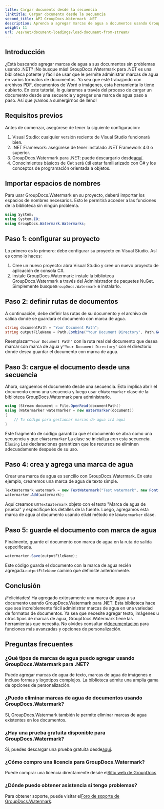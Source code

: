```yaml
---
title: Cargar documento desde la secuencia
linktitle: Cargar documento desde la secuencia
second_title: API GroupDocs.Watermark .NET
description: Aprenda a agregar marcas de agua a documentos usando GroupDocs.Watermark para .NET con esta guía. Perfecto para desarrolladores que buscan mejorar la seguridad de los documentos.
weight: 11
url: /es/net/document-loadings/load-document-from-stream/
---
```

## Introducción
¿Está buscando agregar marcas de agua a sus documentos sin problemas usando .NET? ¡No busque más! GroupDocs.Watermark para .NET es una biblioteca potente y fácil de usar que le permite administrar marcas de agua en varios formatos de documentos. Ya sea que esté trabajando con archivos PDF, documentos de Word o imágenes, esta herramienta lo tiene cubierto. En este tutorial, lo guiaremos a través del proceso de cargar un documento desde una secuencia y agregar una marca de agua paso a paso. Así que ¡vamos a sumergirnos de lleno!
## Requisitos previos
Antes de comenzar, asegúrese de tener la siguiente configuración:
1. Visual Studio: cualquier versión reciente de Visual Studio funcionará bien.
2. .NET Framework: asegúrese de tener instalado .NET Framework 4.0 o superior.
3.  GroupDocs.Watermark para .NET: puede descargarlo desde[aquí](https://releases.groupdocs.com/Watermark/net/).
4. Conocimientos básicos de C#: será útil estar familiarizado con C# y los conceptos de programación orientada a objetos.

## Importar espacios de nombres
Para usar GroupDocs.Watermark en su proyecto, deberá importar los espacios de nombres necesarios. Esto le permitirá acceder a las funciones de la biblioteca sin ningún problema.
```csharp
using System;
using System.IO;
using GroupDocs.Watermark.Watermarks;
```
## Paso 1: configurar su proyecto
Lo primero es lo primero: debe configurar su proyecto en Visual Studio. Así es como lo haces:
1. Cree un nuevo proyecto: abra Visual Studio y cree un nuevo proyecto de aplicación de consola C#.
2.  Instale GroupDocs.Watermark: instale la biblioteca GroupDocs.Watermark a través del Administrador de paquetes NuGet. Simplemente busque`GroupDocs.Watermark` e instalarlo.
## Paso 2: definir rutas de documentos
A continuación, debe definir las rutas de su documento y el archivo de salida donde se guardará el documento con marca de agua.
```csharp
string documentPath = "Your Document Path";
string outputFileName = Path.Combine("Your Document Directory", Path.GetFileName(documentPath));
```
 Reemplazar`"Your Document Path"` con la ruta real del documento que desea marcar con marca de agua y`"Your Document Directory"` con el directorio donde desea guardar el documento con marca de agua.
## Paso 3: cargue el documento desde una secuencia
Ahora, carguemos el documento desde una secuencia. Esto implica abrir el documento como una secuencia y luego usar el`Watermarker` clase de la biblioteca GroupDocs.Watermark para administrarlo.
```csharp
using (Stream document = File.OpenRead(documentPath))
using (Watermarker watermarker = new Watermarker(document))
{
    // Tu código para gestionar marcas de agua irá aquí
}
```
 Este fragmento de código garantiza que el documento se abra como una secuencia y que el`Watermarker` La clase se inicializa con esta secuencia. El`using` Las declaraciones garantizan que los recursos se eliminen adecuadamente después de su uso.
## Paso 4: crea y agrega una marca de agua
Crear una marca de agua es sencillo con GroupDocs.Watermark. En este ejemplo, crearemos una marca de agua de texto simple.
```csharp
TextWatermark watermark = new TextWatermark("Test watermark", new Font("Arial", 12));
watermarker.Add(watermark);
```
 Aquí creamos un`TextWatermark` objeto con el texto "Marca de agua de prueba" y especifique los detalles de la fuente. Luego, agregamos esta marca de agua al documento usando el`Add` método de la`Watermarker` clase.
## Paso 5: guarde el documento con marca de agua
Finalmente, guarde el documento con marca de agua en la ruta de salida especificada.
```csharp
watermarker.Save(outputFileName);
```
 Este código guarda el documento con la marca de agua recién agregada.`outputFileName` camino que definiste anteriormente.

## Conclusión
¡Felicidades! Ha agregado exitosamente una marca de agua a su documento usando GroupDocs.Watermark para .NET. Esta biblioteca hace que sea increíblemente fácil administrar marcas de agua en una variedad de formatos de documentos. Ya sea que necesite agregar texto, imágenes u otros tipos de marcas de agua, GroupDocs.Watermark tiene las herramientas que necesita. No olvides consultar el[documentación](https://tutorials.groupdocs.com/Watermark/net/) para funciones más avanzadas y opciones de personalización.
## Preguntas frecuentes
### ¿Qué tipos de marcas de agua puedo agregar usando GroupDocs.Watermark para .NET?
Puede agregar marcas de agua de texto, marcas de agua de imágenes e incluso formas y logotipos complejos. La biblioteca admite una amplia gama de opciones de personalización.
### ¿Puedo eliminar marcas de agua de documentos usando GroupDocs.Watermark?
Sí, GroupDocs.Watermark también le permite eliminar marcas de agua existentes en los documentos.
### ¿Hay una prueba gratuita disponible para GroupDocs.Watermark?
 Sí, puedes descargar una prueba gratuita desde[aquí](https://releases.groupdocs.com/).
### ¿Cómo compro una licencia para GroupDocs.Watermark?
Puede comprar una licencia directamente desde el[Sitio web de GroupDocs](https://purchase.groupdocs.com/buy).
### ¿Dónde puedo obtener asistencia si tengo problemas?
 Para obtener soporte, puede visitar el[Foro de soporte de GroupDocs.Watermark](https://forum.groupdocs.com/c/watermark/19).